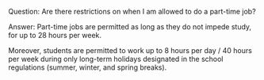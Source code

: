 Question: Are there restrictions on when I am allowed to do a part-time job? 

Answer:
Part-time jobs are permitted as long as they do not impede study, for up to 28 hours per week.

Moreover, students are permitted to work up to 8 hours per day / 40 hours per week during only long-term holidays designated in the school regulations (summer, winter, and spring breaks).